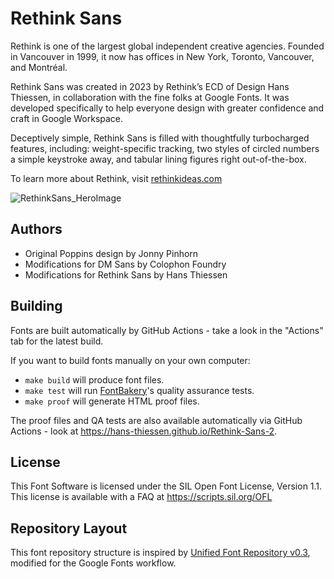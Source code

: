 

# Rethink Sans

Rethink is one of the largest global independent creative agencies. Founded in Vancouver in 1999, it now has offices in New York, Toronto, Vancouver, and Montréal.

Rethink Sans was created in 2023 by Rethink’s ECD of Design Hans Thiessen, in collaboration with the fine folks at Google Fonts. It was developed specifically to help everyone design with greater confidence and craft in Google Workspace.

Deceptively simple, Rethink Sans is filled with thoughtfully turbocharged features, including: weight-specific tracking, two styles of circled numbers a simple keystroke away, and tabular lining figures right out-of-the-box.

To learn more about Rethink, visit [rethinkideas.com](https://rethinkideas.com)

![RethinkSans_HeroImage](https://github.com/hans-thiessen/Rethink-Sans/assets/119632159/650698eb-d07e-45d8-bc80-26a212d460e0)


## Authors

* Original Poppins design by Jonny Pinhorn
* Modifications for DM Sans by Colophon Foundry
* Modifications for Rethink Sans by Hans Thiessen 


## Building

Fonts are built automatically by GitHub Actions - take a look in the "Actions" tab for the latest build.

If you want to build fonts manually on your own computer:

* `make build` will produce font files.
* `make test` will run [FontBakery](https://github.com/googlefonts/fontbakery)'s quality assurance tests.
* `make proof` will generate HTML proof files.

The proof files and QA tests are also available automatically via GitHub Actions - look at https://hans-thiessen.github.io/Rethink-Sans-2.


## License

This Font Software is licensed under the SIL Open Font License, Version 1.1. This license is available with a FAQ at https://scripts.sil.org/OFL


## Repository Layout

This font repository structure is inspired by [Unified Font Repository v0.3](https://github.com/unified-font-repository/Unified-Font-Repository), modified for the Google Fonts workflow.
